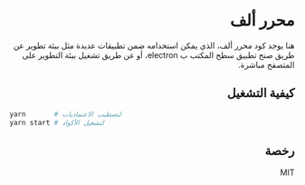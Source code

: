 <div dir=rtl>

# محرر ألف

هنا يوجد كود محرر ألف، الذي يمكن استخدامه ضمن تطبيقات عديدة مثل بيئة تطوير عن طريق صنح تطبيق سطح المكتب ب electron، أو عن طريق تشغيل بيئة التطوير على المتصفح مباشرة.

## كيفية التشغيل

<div dir=ltr>

```bash
yarn       # لتصطيب الاعتماديات
yarn start # لتشغيل الأكواد
```
  
</div>

## رخصة

MIT
